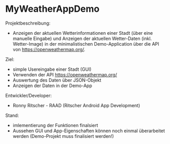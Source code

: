 # MyWeatherAppDemo 

Projektbeschreibung: 
- Anzeigen der aktuellen Wetterinformationen einer Stadt (über eine manuelle Eingabe) und Anzeigen der aktuellen Wetter-Daten (inkl. Wetter-Image) in der  minimalistischen Demo-Application über die API von https://openweathermap.org/.

Ziel:
- simple Usereingabe einer Stadt (GUI)
- Verwenden der API https://openweathermap.org/ 
- Auswertung des Daten über JSON-Objekt
- Anzeigen der Daten in der Demo-App

Entwickler/Developer:
- Ronny Ritscher - RAAD (Ritscher Android App Development)

Stand:
- imlementierung der Funktionen finalsiert
- Aussehen GUI und App-Eigenschaften können noch einmal überarbeitet werden
(Demo-Projekt muss finalisiert werden!)
